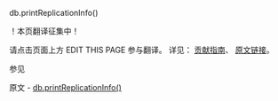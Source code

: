  db.printReplicationInfo()

 ！本页翻译征集中！

请点击页面上方 EDIT THIS PAGE 参与翻译。
详见：
[贡献指南]( https://github.com/JinMuInfo/MongoDB-Manual-zh/blob/master/CONTRIBUTING.md )、
[原文链接](  https://docs.mongodb.com/manual/reference/method/db.printReplicationInfo/  )。

 参见

原文 - [db.printReplicationInfo()]( https://docs.mongodb.com/manual/reference/method/db.printReplicationInfo/ )

